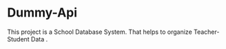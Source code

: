 # Dummy-Api
This project is a School Database System.
That helps to organize Teacher-Student Data .
